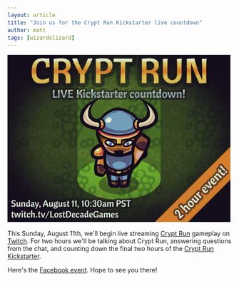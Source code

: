 ```yaml
---
layout: article
title: "Join us for the Crypt Run Kickstarter live countdown"
author: matt
tags: [wizardslizard]
---
```

<div class="full-frame">
	<a href="https://www.facebook.com/events/1399990470218151/">
		<img alt="Crypt Run live countdown" src="/media/images/posts/cryptRun/liveCountdown.jpg" width="500" height="375">
	</a>
</div>

This Sunday, August 11th, we'll begin live streaming [Crypt Run](http://www.cryptrun.com/) gameplay on [Twitch](http://www.twitch.tv/LostDecadeGames). For two hours we'll be talking about Crypt Run, answering questions from the chat, and counting down the final two hours of the [Crypt Run Kickstarter](http://www.kickstarter.com/projects/richtaur/crypt-run-death-is-just-the-beginning).

Here's the [Facebook event](https://www.facebook.com/events/1399990470218151/). Hope to see you there!
